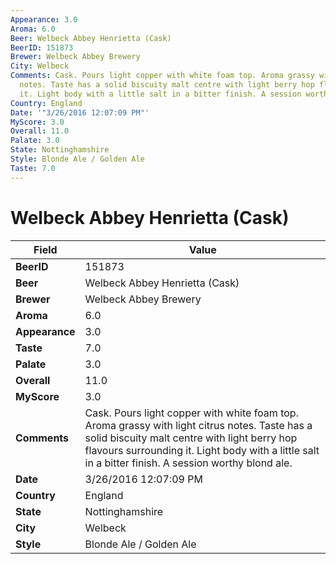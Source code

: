 ```yaml
---
Appearance: 3.0
Aroma: 6.0
Beer: Welbeck Abbey Henrietta (Cask)
BeerID: 151873
Brewer: Welbeck Abbey Brewery
City: Welbeck
Comments: Cask. Pours light copper with white foam top. Aroma grassy with light citrus
  notes. Taste has a solid biscuity malt centre with light berry hop flavours surrounding
  it. Light body with a little salt in a bitter finish. A session worthy blond ale.
Country: England
Date: '"3/26/2016 12:07:09 PM"'
MyScore: 3.0
Overall: 11.0
Palate: 3.0
State: Nottinghamshire
Style: Blonde Ale / Golden Ale
Taste: 7.0
---
```


# Welbeck Abbey Henrietta (Cask)

| Field         | Value |
|---------------|-------|
| **BeerID** | 151873 |
| **Beer** | Welbeck Abbey Henrietta (Cask) |
| **Brewer** | Welbeck Abbey Brewery |
| **Aroma** | 6.0 |
| **Appearance** | 3.0 |
| **Taste** | 7.0 |
| **Palate** | 3.0 |
| **Overall** | 11.0 |
| **MyScore** | 3.0 |
| **Comments** | Cask. Pours light copper with white foam top. Aroma grassy with light citrus notes. Taste has a solid biscuity malt centre with light berry hop flavours surrounding it. Light body with a little salt in a bitter finish. A session worthy blond ale. |
| **Date** | 3/26/2016 12:07:09 PM |
| **Country** | England |
| **State** | Nottinghamshire |
| **City** | Welbeck |
| **Style** | Blonde Ale / Golden Ale |
